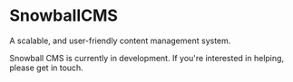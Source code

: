 # SnowballCMS
A scalable, and user-friendly content management system.

Snowball CMS is currently in development.  If you're interested in helping, please get in touch.
